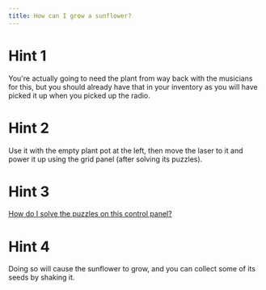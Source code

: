 ```yaml
---
title: How can I grow a sunflower?
---
```

# Hint 1
You're actually going to need the plant from way back with the musicians for this, but you should already have that in your inventory as you will have picked it up when you picked up the radio.

# Hint 2
Use it with the empty plant pot at the left, then move the laser to it and power it up using the grid panel (after solving its puzzles).

# Hint 3
[How do I solve the puzzles on this control panel?][921]

# Hint 4
Doing so will cause the sunflower to grow, and you can collect some of its seeds by shaking it.

<!-- INTERNAL LINKS -->
[921]: /919/921/index.md
